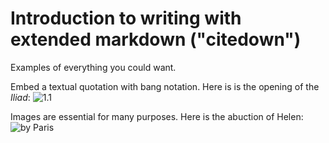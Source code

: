 # Introduction to writing with extended markdown ("citedown") #

Examples of everything you could want.  

Embed a textual quotation with bang notation.  Here is is the opening of the *Iliad*:  ![1.1][txt1]

Images are essential for many purposes.  Here is the abuction of Helen:  ![by Paris][img1]


[img1]: images/img1.jpg



[txt1]: images/img2.jpg

